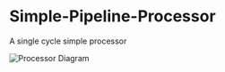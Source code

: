 # Simple-Pipeline-Processor
A single cycle simple processor

![Processor Diagram](https://user-images.githubusercontent.com/23413512/194721918-965babda-7acc-4a20-b401-ccdbc66044c1.png?raw=true "Processor Diagram")
